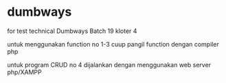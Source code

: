 # dumbways
for test technical Dumbways Batch 19 kloter 4

untuk menggunakan function no 1-3 cuup pangil function dengan compiler php

untuk program CRUD no 4 dijalankan dengan menggunakan web server php/XAMPP
